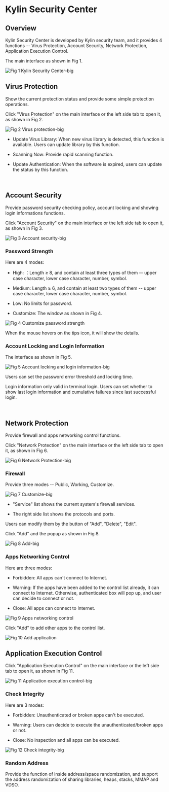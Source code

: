 # Kylin Security Center
## Overview
Kylin Security Center is developed by Kylin security team, and it provides 4 functions -- Virus Protection, Account Security, Network Protection, Application Execution Control.

The main interface as shown in Fig 1.

![Fig 1 Kylin Security Center-big](image/1.png)
<br>

## Virus Protection
Show the current protection status and provide some simple protection operations.

Click "Virus Protection" on the main interface or the left side tab to open it, as shown in Fig 2.

![Fig 2 Virus protection-big](image/2.png)

- Update Virus Library: When new virus library is detected, this function is available. Users can update library by this function.

- Scanning Now: Provide rapid scanning function.

- Update Authentication: When the software is expired, users can update the status by this function.

<br>

## Account Security
Provide password security checking policy, account locking and showing login informations functions.

Click "Account Security" on the main interface or the left side tab to open it, as shown in Fig 3.

![Fig 3 Account security-big](image/3.png)

### Password Strength
Here are 4 modes:

- High: ：Length ≥ 8, and contain at least three types of them -- upper case character, lower case character, number, symbol.

- Medium: Length ≥ 6, and contain at least two types of them -- upper case character, lower case character, number, symbol.

- Low: No limits for password.

- Customize: The window as shown in Fig 4.

![Fig 4 Customize password strength](image/4.png)

When the mouse hovers on the tips icon, it will show the details.

### Account Locking and Login Information
The interface as shown in Fig 5.

![Fig 5 Account locking and login information-big](image/5.png)

Users can set the password error threshold and locking time.

Login information only valid in terminal login. Users can set whether to show last login information and cumulative failures since last successful login.

<br>

## Network Protection
Provide firewall and apps networking control functions.

Click "Network Protection" on the main interface or the left side tab to open it, as shown in Fig 6.

![Fig 6 Network Protection-big](image/6.png)

### Firewall
Provide three modes -- Public, Working, Customize.

![Fig 7 Customize-big](image/7.png)

- "Service" list shows the current system's firewall services.

- The right side list shows the protocols and ports.

Users can modify them by the button of "Add", "Delete", "Edit".

Click "Add" and the popup as shown in Fig 8.

![Fig 8 Add-big](image/8.png)

### Apps Networking Control
Here are three modes:

- Forbidden: All apps can't connect to Internet.

- Warning: If the apps have been added to the control list already, it can connect to Internet. Otherwise, authenticated box will pop up, and user can decide to connect or not.

- Close: All apps can connect to Internet.

![Fig 9 Apps networking control](image/9.png)

Click "Add" to add other apps to the control list.

![Fig 10 Add application](image/10.png)
<br>

## Application Execution Control
Click "Application Execution Control" on the main interface or the left side tab to open it, as shown in Fig 11.

![Fig 11 Application execution control-big](image/11.png)

### Check Integrity
Here are 3 modes:

- Forbidden: Unauthenticated or broken apps can't be executed.

- Warning: Users can decide to execute the unauthenticated/broken apps or not.

- Close: No inspection and all apps can be executed.

![Fig 12 Check integrity-big](image/12.png)

### Random Address
Provide the function of inside address/space randomization, and support the address randomization of sharing libraries, heaps, stacks, MMAP and VDSO.
